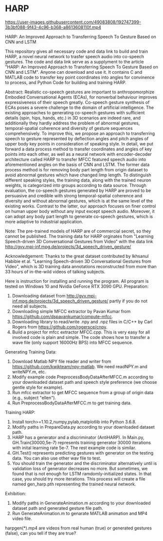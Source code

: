 # HARP

https://user-images.githubusercontent.com/49083808/192747399-3b3bf088-9f43-4c96-b368-a8613608110f.mp4


HARP: An Improved Approach to Transferring Speech To Gesture Based on CNN and LSTM

This repository gives all necessary code and data link to build and train HARP, a novel neural network to trasfer speech audio into co-speech gestures.
The code and data link serve as a supplyment to the article "HARP: An Improved Approach to Transferring Speech To Gesture Based on CNN and LSTM". Anyone can download and use it.
It contains C and MATLAB code to transfer key point coordinates into angles for convinence to process, and Python Code for building and training HARP.

Abstract:
Realistic co-speech gestures are important to anthropomorphize Embodied Conversational Agents (ECAs), for nonverbal behaviour improves expressiveness of their speech greatly. Co-speech gesture synthesis of ECAs poses a severe challenge to the domain of artificial intelligence. The existing approaches to generating co-speech gestures with sufficient details (spin, hips, hands, etc.) in 3D scenarios are indeed rare, and additionally they hardly address the problem of abnormal gestures, temporal-spatial coherence and diversity of gesture sequences comprehensively. To improve this, we propose an approach to transferring speech to gesture represented by deflection angles and pitch angles of upper body key points in consideration of speaking style. In detail, we put forward a data process method to transfer coordinates and angles of key points into each other, as well as a neural network with encoder-decoder architecture called HARP to transfer MFCC featured speech audio into aforementioned angles on the basis of CNN and LSTM. The former data process method is for removing body part length from origin dataset to avoid abnormal gestures which have changed limp length. To distinguish different speaking styles, the training data, along with the trained neuron weights, is categorized into groups according to data source. Through evaluation, the co-speech gestures generated by HARP are proved to be persuasive and credible with strong temporal-spatial coherence and diversity and without abnormal gestures, which is at the same level of the existing works. Contrast to the latter, our approach focuses on finer control on human upper body without any input except speech audio. Moreover, it can adopt any body part length to generate co-speech gestures, which is more adaptive to industrial application.

Note:
The pre-trained models of HARP are of commercial secret, so they cannot be published.
The training data for HARP orginates from "Learning Speech-driven 3D Conversational Gestures from Video" with the data link http://gvv.mpi-inf.mpg.de/projects/3d_speech_driven_gesture/

Acknowledgement:
Thanks to the great dataset contributed by Ikhsanul Habibie et al. "Learning Speech-driven 3D Conversational Gestures from Video", which is 3D training data annotations reconstructed from more than 33 hours of in-the-wild videos of talking subjects.

Here is instruction for installing and running the program. All program is tested on Windows 10 and Nvidia GeForce RTX 3090 GPU.
Preparation:
1) Downloading dataset from http://gvv.mpi-inf.mpg.de/projects/3d_speech_driven_gesture/ partly if you do not need all subjects.
2) Downloading simple MFCC extractor by Pavan Kumar from https://github.com/dspavankumar/compute-mfcc.
3) Downloading library to read/write .npy and .npz files in C/C++ by Carl Rogers from https://github.com/rogersce/cnpy.
4) Build a project for mfcc extractor MFCC.cpp. This is very easy for all involved code is plain and simple. The code shows how to transfer a wave file (only support 16000Hz BPS) into MFCC sequence.

Generating Training Data:
1) Download Matlab NPY file reader and writer from https://github.com/kwikteam/npy-matlab. We need readNPY.m and writeNPY.m, etc.
2) Modify example code PreprocessBodyDataAfterMFCC.m according to your downloaded dataset path and speech style preference (we choose gentle style for example).
3) Run mfcc extractor to get MFCC sequence from a group of origin data (e.g., subject "ellen").
4) Run PreprocessBodyDataAfterMFCC.m to get training data.

Training HARP:
1) Install torch>=1.10.2,numpy,pylab,matplotlib into Python 3.6.8.
2) Modify paths in PrepareData.py according to your downloaded dataset path.
3) HARP has a generator and a discriminator (AntiHARP). In Main.py, GH.Train(30000,5e-7) represents training generator 30000 iterations with inital learning rate 5e-7. The rest example code is similar.
4) GH.Test() represents predicting gestures with generator on the testing data. You can also use other wav file to test.
5) You should train the generator and the discriminator alternatively until is validation loss of generator decreases no more. But sometimes, we found that is not enough for LSTM ramdomly-initialized states. In that case, you should try more iterations. This process will create a file named gen_harp.pth representing the trained neural network.

Exhibition:
1) Modify paths in GenerateAnimation.m according to your downloaded dataset path and generated gesture file path.
2) Run GenerateAnimation.m to genarate MATLAB animation and MP4 video file.

harpgen(*).mp4 are videos from real human (true) or generated gestures (false), can you tell if they are true?

